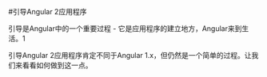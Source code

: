 #引导Angular 2应用程序

引导是Angular中的一个重要过程 - 它是应用程序的建立地方，Angular来到生活。1

引导Angular 2应用程序肯定不同于Angular 1.x，但仍然是一个简单的过程。让我们来看看如何做到这一点。